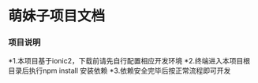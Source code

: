 # 萌妹子项目文档

###  项目说明
*1.本项目基于ionic2，下载前请先自行配置相应开发环境
*2.终端进入本项目根目录后执行npm install 安装依赖
*3.依赖安全完毕后按正常流程即可开发
